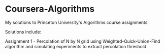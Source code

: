 # Coursera-Algorithms
My solutions to Princeton University's Algorithms course assignments

Solutions include:

  Assignment 1 - Percolation of N by N grid using Weighted-Quick-Union-Find algorithm and simulating experiments to extract percolation threshold 

